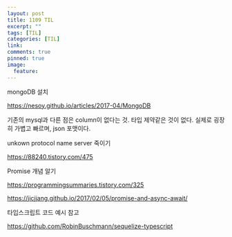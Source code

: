 ```yaml
---
layout: post
title: 1109 TIL
excerpt: ""
tags: [TIL]
categories: [TIL]
link:
comments: true
pinned: true
image:
  feature:
---
```


mongoDB 설치

<https://nesoy.github.io/articles/2017-04/MongoDB>

기존의 mysql과 다른 점은 column이 없다는 것. 타입 제약같은 것이 없다. 실제로 굉장히 가볍고 빠르며, json 포맷이다.


unkown protocol name server 죽이기

<https://88240.tistory.com/475>


Promise 개념 알기

<https://programmingsummaries.tistory.com/325>

<https://jicjjang.github.io/2017/02/05/promise-and-async-await/>

타입스크립트 코드 예시 참고

<https://github.com/RobinBuschmann/sequelize-typescript>

